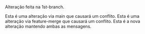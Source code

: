 Alteração feita na 1st-branch.

Esta é uma alteração via main que causará um conflito.
Esta é uma alteração via feature-merge que causará um conflito.
Esta é a nova alteração mantendo ambas as mensagens.

